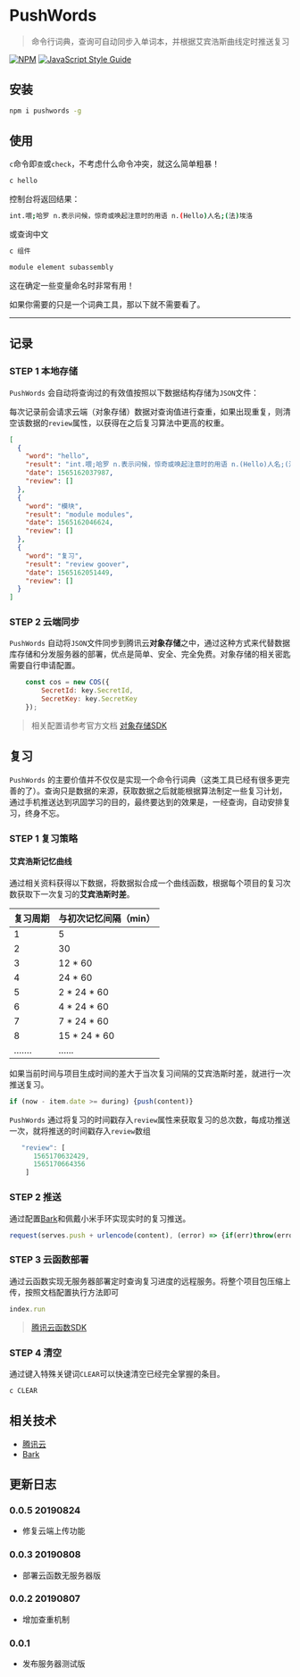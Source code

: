 # PushWords

> 命令行词典，查询可自动同步入单词本，并根据艾宾浩斯曲线定时推送复习

[![NPM](https://img.shields.io/npm/v/pushwords.svg)](https://www.npmjs.com/package/pushwords) [![JavaScript Style Guide](https://img.shields.io/badge/code_style-standard-brightgreen.svg)](https://standardjs.com)

## 安装

```bash
npm i pushwords -g
```

## 使用

`c`命令即`查`或`check`，不考虑什么命令冲突，就这么简单粗暴！

```bash
c hello
```

控制台将返回结果：

```bash
int.喂;哈罗 n.表示问候，惊奇或唤起注意时的用语 n.(Hello)人名;(法)埃洛
```

或查询中文

```bash
c 组件
```

```bash
module element subassembly
```

这在确定一些变量命名时非常有用！

如果你需要的只是一个词典工具，那以下就不需要看了。

------

## 记录

### STEP 1 本地存储

`PushWords` 会自动将查询过的有效值按照以下数据结构存储为`JSON`文件：

每次记录前会请求云端（对象存储）数据对查询值进行查重，如果出现重复，则清空该数据的`review`属性，以获得在之后复习算法中更高的权重。

```json
[
  {
    "word": "hello",
    "result": "int.喂;哈罗 n.表示问候，惊奇或唤起注意时的用语 n.(Hello)人名;(法)埃洛",
    "date": 1565162037987,
    "review": []
  },
  {
    "word": "模块",
    "result": "module modules",
    "date": 1565162046624,
    "review": []
  },
  {
    "word": "复习",
    "result": "review goover",
    "date": 1565162051449,
    "review": []
  }
]
```

### STEP 2 云端同步

`PushWords` 自动将`JSON`文件同步到腾讯云**对象存储**之中，通过这种方式来代替数据库存储和分发服务器的部署，优点是简单、安全、完全免费。对象存储的相关密匙需要自行申请配置。

```javascript
    const cos = new COS({
        SecretId: key.SecretId,
        SecretKey: key.SecretKey
    });
```

> 相关配置请参考官方文档 [对象存储SDK](https://cloud.tencent.com/document/product/436/8629)

## 复习

`PushWords`  的主要价值并不仅仅是实现一个命令行词典（这类工具已经有很多更完善的了）。查询只是数据的来源，获取数据之后就能根据算法制定一些复习计划，通过手机推送达到巩固学习的目的，最终要达到的效果是，一经查询，自动安排复习，终身不忘。

### STEP 1 复习策略

#### 艾宾浩斯记忆曲线	

通过相关资料获得以下数据，将数据拟合成一个曲线函数，根据每个项目的复习次数获取下一次复习的**艾宾浩斯时差**。

| 复习周期 | 与初次记忆间隔（min） |
| -------- | --------------------- |
| 1        | 5                     |
| 2        | 30                    |
| 3        | 12 * 60               |
| 4        | 24 * 60               |
| 5        | 2 * 24 * 60           |
| 6        | 4 * 24 * 60           |
| 7        | 7 * 24 * 60           |
| 8        | 15 * 24 * 60          |
| …….      | …...                  |

如果当前时间与项目生成时间的差大于当次复习间隔的艾宾浩斯时差，就进行一次推送复习。

```javascript
if (now - item.date >= during) {push(content)}
```

`PushWords`  通过将复习的时间戳存入`review`属性来获取复习的总次数，每成功推送一次，就将推送的时间戳存入`review`数组

```javascript
   "review": [
      1565170632429,
      1565170664356
    ]
```

### STEP 2 推送	

通过配置[Bark](https://github.com/Finb/Bark)和佩戴小米手环实现实时的复习推送。

```javascript
request(serves.push + urlencode(content), (error) => {if(err)throw(error)})
```

### STEP 3 云函数部署	

通过云函数实现无服务器部署定时查询复习进度的远程服务。将整个项目包压缩上传，按照文档配置执行方法即可

```javascript
index.run
```

> [腾讯云函数SDK](https://cloud.tencent.com/product/scf/getting-started)

### STEP 4  清空

通过键入特殊关键词`CLEAR`可以快速清空已经完全掌握的条目。

```bash
c CLEAR
```



## 相关技术

* [腾讯云](https://cloud.tencent.com)
* [Bark](https://github.com/Finb/Bark)



## 更新日志
### 0.0.5 20190824
* 修复云端上传功能

### 0.0.3 20190808

* 部署云函数无服务器版

### 0.0.2 20190807
* 增加查重机制
### 0.0.1 
* 发布服务器测试版
